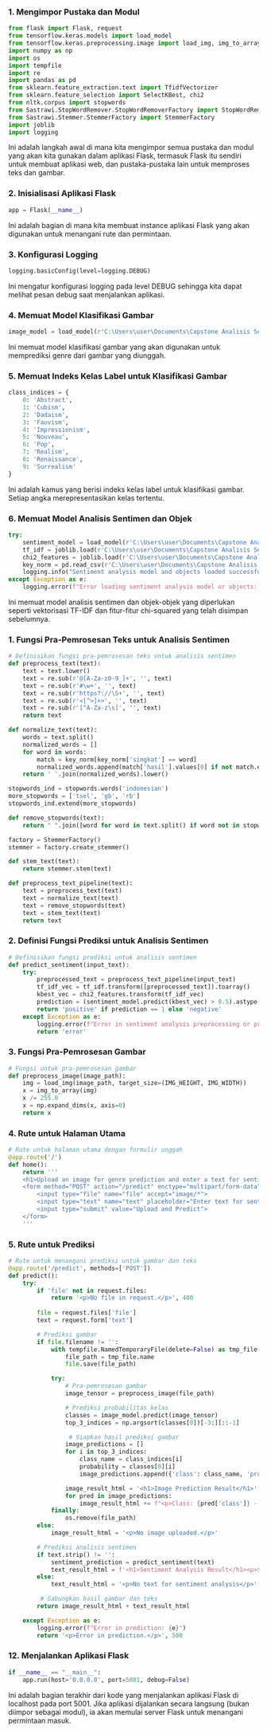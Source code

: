 ### 1. Mengimpor Pustaka dan Modul
```python
from flask import Flask, request
from tensorflow.keras.models import load_model
from tensorflow.keras.preprocessing.image import load_img, img_to_array
import numpy as np
import os
import tempfile
import re
import pandas as pd
from sklearn.feature_extraction.text import TfidfVectorizer
from sklearn.feature_selection import SelectKBest, chi2
from nltk.corpus import stopwords
from Sastrawi.StopWordRemover.StopWordRemoverFactory import StopWordRemoverFactory
from Sastrawi.Stemmer.StemmerFactory import StemmerFactory
import joblib
import logging
```
Ini adalah langkah awal di mana kita mengimpor semua pustaka dan modul yang akan kita gunakan dalam aplikasi Flask, termasuk Flask itu sendiri untuk membuat aplikasi web, dan pustaka-pustaka lain untuk memproses teks dan gambar.

### 2. Inisialisasi Aplikasi Flask
```python
app = Flask(__name__)
```
Ini adalah bagian di mana kita membuat instance aplikasi Flask yang akan digunakan untuk menangani rute dan permintaan.

### 3. Konfigurasi Logging
```python
logging.basicConfig(level=logging.DEBUG)
```
Ini mengatur konfigurasi logging pada level DEBUG sehingga kita dapat melihat pesan debug saat menjalankan aplikasi.

### 4. Memuat Model Klasifikasi Gambar
```python
image_model = load_model(r'C:\Users\user\Documents\Capstone Analisis Sentimen\genre_classification_84.h5')
```
Ini memuat model klasifikasi gambar yang akan digunakan untuk memprediksi genre dari gambar yang diunggah.

### 5. Memuat Indeks Kelas Label untuk Klasifikasi Gambar
```python
class_indices = {
    0: 'Abstract',
    1: 'Cubism',
    2: 'Dadaism',
    3: 'Fauvism',
    4: 'Impressionism',
    5: 'Nouveau',
    6: 'Pop',
    7: 'Realism',
    8: 'Renaissance',
    9: 'Surrealism'
}
```
Ini adalah kamus yang berisi indeks kelas label untuk klasifikasi gambar. Setiap angka merepresentasikan kelas tertentu.

### 6. Memuat Model Analisis Sentimen dan Objek
```python
try:
    sentiment_model = load_model(r'C:\Users\user\Documents\Capstone Analisis Sentimen\code\sentiment_analysis_model.h5')
    tf_idf = joblib.load(r'C:\Users\user\Documents\Capstone Analisis Sentimen\code\tf_idf_vectorizer.pkl')
    chi2_features = joblib.load(r'C:\Users\user\Documents\Capstone Analisis Sentimen\code\chi2_features.pkl')
    key_norm = pd.read_csv(r'C:\Users\user\Documents\Capstone Analisis Sentimen\Dataset\key_norm.csv')
    logging.info("Sentiment analysis model and objects loaded successfully.")
except Exception as e:
    logging.error(f"Error loading sentiment analysis model or objects: {e}")
```
Ini memuat model analisis sentimen dan objek-objek yang diperlukan seperti vektorisasi TF-IDF dan fitur-fitur chi-squared yang telah disimpan sebelumnya.

### 1. Fungsi Pra-Pemrosesan Teks untuk Analisis Sentimen
```python
# Definisikan fungsi pra-pemrosesan teks untuk analisis sentimen
def preprocess_text(text):
    text = text.lower()
    text = re.sub(r'@[A-Za-z0-9_]+', '', text) 
    text = re.sub(r'#\w+', '', text) 
    text = re.sub(r'https?://\S+', '', text)  
    text = re.sub(r'<[^>]+>', '', text)  
    text = re.sub(r'[^A-Za-z\s]', '', text)  
    return text

def normalize_text(text):
    words = text.split()
    normalized_words = []
    for word in words:
        match = key_norm[key_norm['singkat'] == word]
        normalized_words.append(match['hasil'].values[0] if not match.empty else word)
    return ' '.join(normalized_words).lower()

stopwords_ind = stopwords.words('indonesian')
more_stopwords = ['tsel', 'gb', 'rb']  
stopwords_ind.extend(more_stopwords)

def remove_stopwords(text):
    return " ".join([word for word in text.split() if word not in stopwords_ind])

factory = StemmerFactory()
stemmer = factory.create_stemmer()

def stem_text(text):
    return stemmer.stem(text)

def preprocess_text_pipeline(text):
    text = preprocess_text(text)
    text = normalize_text(text)
    text = remove_stopwords(text)
    text = stem_text(text)
    return text
```

### 2. Definisi Fungsi Prediksi untuk Analisis Sentimen
```python
# Definisikan fungsi prediksi untuk analisis sentimen
def predict_sentiment(input_text):
    try:
        preprocessed_text = preprocess_text_pipeline(input_text)
        tf_idf_vec = tf_idf.transform([preprocessed_text]).toarray()
        kbest_vec = chi2_features.transform(tf_idf_vec)
        prediction = (sentiment_model.predict(kbest_vec) > 0.5).astype("int32")
        return 'positive' if prediction == 1 else 'negative'
    except Exception as e:
        logging.error(f"Error in sentiment analysis preprocessing or prediction: {e}")
        return 'error'
```

### 3. Fungsi Pra-Pemrosesan Gambar
```python
# Fungsi untuk pra-pemrosesan gambar
def preprocess_image(image_path):
    img = load_img(image_path, target_size=(IMG_HEIGHT, IMG_WIDTH))
    x = img_to_array(img)
    x /= 255.0
    x = np.expand_dims(x, axis=0)
    return x
```

### 4. Rute untuk Halaman Utama
```python
# Rute untuk halaman utama dengan formulir unggah
@app.route('/')
def home():
    return '''
    <h1>Upload an image for genre prediction and enter a text for sentiment analysis</h1>
    <form method="POST" action="/predict" enctype="multipart/form-data">
        <input type="file" name="file" accept="image/*">
        <input type="text" name="text" placeholder="Enter text for sentiment analysis">
        <input type="submit" value="Upload and Predict">
    </form>
    '''
```

### 5. Rute untuk Prediksi
```python
# Rute untuk menangani prediksi untuk gambar dan teks
@app.route('/predict', methods=['POST'])
def predict():
    try:
        if 'file' not in request.files:
            return '<p>No file in request.</p>', 400
        
        file = request.files['file']
        text = request.form['text']

        # Prediksi gambar
        if file.filename != '':
            with tempfile.NamedTemporaryFile(delete=False) as tmp_file:
                file_path = tmp_file.name
                file.save(file_path)

            try:
                # Pra-pemrosesan gambar
                image_tensor = preprocess_image(file_path)

                # Prediksi probabilitas kelas
                classes = image_model.predict(image_tensor)
                top_3_indices = np.argsort(classes[0])[-3:][::-1]

                 # Siapkan hasil prediksi gambar
                image_predictions = []
                for i in top_3_indices:
                    class_name = class_indices[i]
                    probability = classes[0][i]
                    image_predictions.append({'class': class_name, 'probability': float(probability)})

                image_result_html = '<h1>Image Prediction Result</h1>'
                for pred in image_predictions:
                    image_result_html += f"<p>Class: {pred['class']} - Probability: {pred['probability']:.2f}</p>"
            finally:
                os.remove(file_path)
        else:
            image_result_html = '<p>No image uploaded.</p>'

        # Prediksi analisis sentimen
        if text.strip() != '':
            sentiment_prediction = predict_sentiment(text)
            text_result_html = f'<h1>Sentiment Analysis Result</h1><p>Sentiment: {sentiment_prediction}</p>'
        else:
            text_result_html = '<p>No text for sentiment analysis</p>'

         # Gabungkan hasil gambar dan teks
        return image_result_html + text_result_html

    except Exception as e:
        logging.error(f"Error in prediction: {e}")
        return '<p>Error in prediction.</p>', 500
``` 

### 12. Menjalankan Aplikasi Flask
```python
if __name__ == "__main__":
    app.run(host='0.0.0.0', port=5001, debug=False)
```
Ini adalah bagian terakhir dari kode yang menjalankan aplikasi Flask di localhost pada port 5001. Jika aplikasi dijalankan secara langsung (bukan diimpor sebagai modul), ia akan memulai server Flask untuk menangani permintaan masuk.
